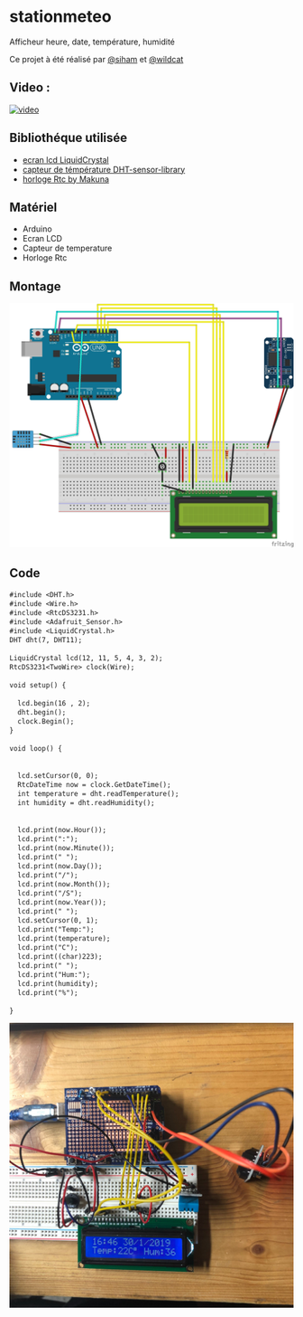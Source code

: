 # stationmeteo

Afficheur heure, date, température, humidité 

Ce projet à été réalisé par [@siham](https://github.com/siham87) et [@wildcat](https://github.com/wildcat7534)

## Video :
[![video](https://img.youtube.com/vi/Gx60-Ce6xBY/0.jpg)](https://www.youtube.com/watch?v=Gx60-Ce6xBY)


## **Bibliothéque utilisée**
+ [ecran lcd LiquidCrystal](https://www.arduino.cc/en/Tutorial/LiquidCrystalDisplay)
+ [capteur de témpérature DHT-sensor-library](https://github.com/adafruit/DHT-sensor-library)
+ [horloge Rtc by Makuna](https://github.com/Makuna/Rtc)

## **Matériel**
+ Arduino
+ Ecran LCD
+ Capteur de temperature
+ Horloge Rtc

## **Montage**

![schema : ](afficheur_horloge_temp_hum.jpg)

## **Code**

```
#include <DHT.h>
#include <Wire.h>
#include <RtcDS3231.h>
#include <Adafruit_Sensor.h>
#include <LiquidCrystal.h>
DHT dht(7, DHT11);

LiquidCrystal lcd(12, 11, 5, 4, 3, 2);
RtcDS3231<TwoWire> clock(Wire);

void setup() {

  lcd.begin(16 , 2);
  dht.begin();
  clock.Begin();
}

void loop() {


  lcd.setCursor(0, 0);
  RtcDateTime now = clock.GetDateTime();
  int temperature = dht.readTemperature();
  int humidity = dht.readHumidity();


  lcd.print(now.Hour());
  lcd.print(":");
  lcd.print(now.Minute());
  lcd.print(" ");
  lcd.print(now.Day());
  lcd.print("/");
  lcd.print(now.Month());
  lcd.print("/S");
  lcd.print(now.Year());
  lcd.print(" ");
  lcd.setCursor(0, 1);
  lcd.print("Temp:");
  lcd.print(temperature);
  lcd.print("C");
  lcd.print((char)223);
  lcd.print(" ");
  lcd.print("Hum:");
  lcd.print(humidity);
  lcd.print("%");

}
```

![photo: ](stationmeteo.jpg)
